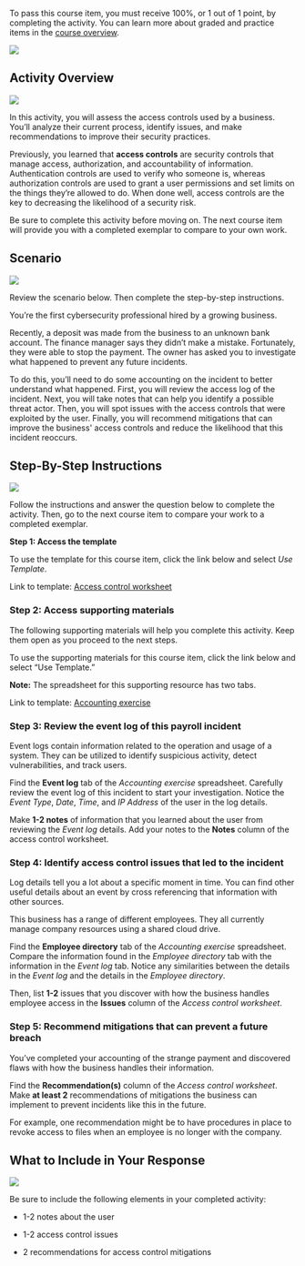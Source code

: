 To pass this course item, you must receive 100%, or 1 out of 1 point, by completing the activity. You can learn more about graded and practice items in the [course overview](https://www.coursera.org/teach/cyber-c5/z5Fx9mUJEe2piwrmyBNtEQ/content/item/supplement/ChT4c).

![](https://d3c33hcgiwev3.cloudfront.net/imageAssetProxy.v1/mniCiQ9KSdOPuWQ3tAyu9A_8fb0689712fb4c7dabf05e1b326f77f1_IT9RJrQoup6jzp6rJ9mpjYiMz3x8CMba9Sj0l5EBRqjItTuPXt16szgTeIvbieoTWRMxwaLDVh2RbYN74MbYxKbA_Jd0FGebTRFw5lih_azh44weGgKgzzfADuVZwMXoozaf5-x_3CCxdWIj2mv7PKbvzns0NVjzpAYCs3u6BqPNXOExi-OVHQa8Z2IkeA?expiry=1716681600000&hmac=mlLNyNRtXtaySu_TCxMkgklMDR5de9QsfFMUBd1B7wU)

## Activity Overview

![](https://d3c33hcgiwev3.cloudfront.net/imageAssetProxy.v1/ELJyi0GTQB2sbkBPe38vnQ_b7c0a4ea0a53498db9be409666c9f5f1_xxsfDVeXUrURh7Jz5jyiKhJfGtAGS8U_NKfFiX43Vm-bRZl-fvxTWK4wInBFXyVcmVpXTxTCCWacbhRuoA9YE5Uo5sPMo9_pb0IBRytrfzAPztEwPGCYZkX_SdBwayw9TOk4vDIv_FQ2qsxkWHLuMgv9flE7n9IZQz2p_IRuq0cX9F0dKirVkv8ghPuwtA?expiry=1716681600000&hmac=GjrW_7njX1ndiv-gAoyEKq1l9St3xaJ_y_Hc_zIfcbw)

In this activity, you will assess the access controls used by a business. You’ll analyze their current process, identify issues, and make recommendations to improve their security practices.

Previously, you learned that **access controls** are security controls that manage access, authorization, and accountability of information. Authentication controls are used to verify who someone is, whereas authorization controls are used to grant a user permissions and set limits on the things they’re allowed to do. When done well, access controls are the key to decreasing the likelihood of a security risk.

Be sure to complete this activity before moving on. The next course item will provide you with a completed exemplar to compare to your own work.

## Scenario

![](https://d3c33hcgiwev3.cloudfront.net/imageAssetProxy.v1/SWcBlTGnRaWJfcCs1-oIow_92dd063dd199401bb092c0a725bdddf1_bGc59asS_2d1UueJiLbiskv_3If8SFrtLVwwowgK1wBT_1r4HPuvAdUoVW9hnBOUjcse8lkf_N2OasEhByt8AegreTidEpUQDuAT-xjXaXE-J56EuNgnW6RLk-h7ubkGtjlBdKyIV_acAsmw10K4ff-_PKlEZFyvrl6MMxGgyK0isI6hKqnbWOzbqlRA1Q?expiry=1716681600000&hmac=uC9gf2MEMpHTztYjy7NUW5GTH7Dsc73mjzxFuN94hL0)

Review the scenario below. Then complete the step-by-step instructions.

You’re the first cybersecurity professional hired by a growing business.

Recently, a deposit was made from the business to an unknown bank account. The finance manager says they didn’t make a mistake. Fortunately, they were able to stop the payment. The owner has asked you to investigate what happened to prevent any future incidents.

To do this, you’ll need to do some accounting on the incident to better understand what happened. First, you will review the access log of the incident. Next, you will take notes that can help you identify a possible threat actor. Then, you will spot issues with the access controls that were exploited by the user. Finally, you will recommend mitigations that can improve the business' access controls and reduce the likelihood that this incident reoccurs.

## Step-By-Step Instructions

![](https://d3c33hcgiwev3.cloudfront.net/imageAssetProxy.v1/I7LwRT9XQeq3AhtqBiGbTQ_9ac12815667249128869ad4736ea12f1_bGc59asS_2d1UueJiLbiskv_3If8SFrtLVwwowgK1wBT_1r4HPuvAdUoVW9hnBOUjcse8lkf_N2OasEhByt8AegreTidEpUQDuAT-xjXaXE-J56EuNgnW6RLk-h7ubkGtjlBdKyIV_acAsmw10K4ff-_PKlEZFyvrl6MMxGgyK0isI6hKqnbWOzbqlRA1Q?expiry=1716681600000&hmac=GEDBs5juErwYV23u75Rb9yVHniCuG5fwwAOzz0jp9vA)

Follow the instructions and answer the question below to complete the activity. Then, go to the next course item to compare your work to a completed exemplar.

**Step 1: Access the template**

To use the template for this course item, click the link below and select _Use Template_. 

Link to template: [Access control worksheet](https://docs.google.com/document/d/1Uhz4yTKO_tB5i1SS8OX9VTrc8pX6A9xE6__OwOAHUhs/template/preview?resourcekey=0-SzdtvOMbRvB1b-VD6d0Sog#heading=h.7nlk2ynsm6vx)
### **Step 2: Access supporting materials**

The following supporting materials will help you complete this activity. Keep them open as you proceed to the next steps. 

To use the supporting materials for this course item, click the link below and select “Use Template.”

**Note:** The spreadsheet for this supporting resource has two tabs.

Link to template: [Accounting exercise](https://docs.google.com/spreadsheets/d/1-WuEnbCzejBOR5833otgbkeolkxjvhG5qDTKMuKkyYo/template/preview?resourcekey=0-5JZRiXznziLl1teGdlyMEg#gid=253432744)
### **Step 3: Review the event log of this payroll incident**

Event logs contain information related to the operation and usage of a system. They can be utilized to identify suspicious activity, detect vulnerabilities, and track users.

Find the **Event log** tab of the _Accounting exercise_ spreadsheet. Carefully review the event log of this incident to start your investigation. Notice the _Event Type_, _Date_, _Time_, and _IP Address_ of the user in the log details.

Make **1-2 notes** of information that you learned about the user from reviewing the _Event log_ details. Add your notes to the **Notes** column of the access control worksheet.

### **Step 4: Identify access control issues that led to the incident**

Log details tell you a lot about a specific moment in time. You can find other useful details about an event by cross referencing that information with other sources.

This business has a range of different employees. They all currently manage company resources using a shared cloud drive.

Find the **Employee directory** tab of the _Accounting exercise_ spreadsheet. Compare the information found in the _Employee directory_ tab with the information in the _Event log_ tab. Notice any similarities between the details in the _Event log_ and the details in the _Employee directory_.

Then, list **1-2** issues that you discover with how the business handles employee access in the **Issues** column of the _Access control worksheet_.

### **Step 5: Recommend mitigations that can prevent a future breach**

You’ve completed your accounting of the strange payment and discovered flaws with how the business handles their information.

Find the **Recommendation(s)** column of the _Access control worksheet_. Make **at least 2** recommendations of mitigations the business can implement to prevent incidents like this in the future.

For example, one recommendation might be to have procedures in place to revoke access to files when an employee is no longer with the company.

## What to Include in Your Response

![](https://d3c33hcgiwev3.cloudfront.net/imageAssetProxy.v1/94vGxSUoRh6Ji1Ya116FnA_07f7466b55bc4fa3944d83f1c84dcef1_JX55oHyojQTLIzN0RFU5FIlkKfVnXAhHP0ZaYEq6Y-87UDBNVyHCjw5eQU2ATKyM2etCS8NFfblqbuW7aQIrjcVuZ7cHhLPWLc-Leb67gVuOoaneMJ80LadxJEvXnb-Cncgn9EUKf54FEQ3T4kf2kW0Ep2bLyZwPMBvD90eAjs0WB_uGCGHXlXrLSaQxbQ?expiry=1716681600000&hmac=RnokwA5Va1Q20Rxb2sU6AuYIo5r8c9XzbupJKs8pAYE)

Be sure to include the following elements in your completed activity: 

- 1-2 notes about the user
    
- 1-2 access control issues
    
- 2 recommendations for access control mitigations
